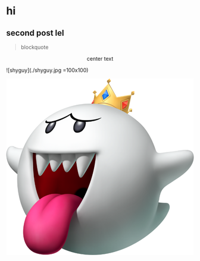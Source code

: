 # hi

## second post lel

> blockquote

<div style="text-align: center;">
center text
</div>


![shyguy](./shyguy.jpg =100x100)

![boo](./boo.png)
